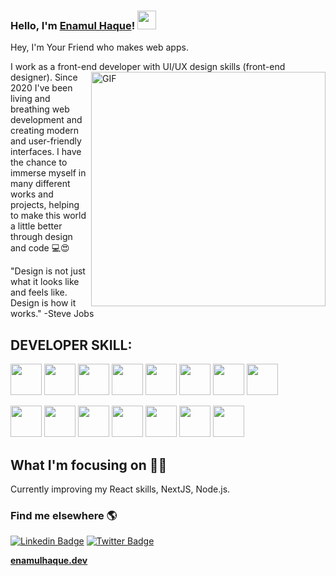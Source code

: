 ###  Hello, I'm [Enamul Haque](https://www.enamulhaque.dev)! <img src="https://media.giphy.com/media/hvRJCLFzcasrR4ia7z/giphy.gif" width="30px">
 
Hey, I'm Your Friend who makes web apps.


I work as a front-end developer with UI/UX design skills (front-end designer).
<img align="right" width="375" alt="GIF" src="https://miro.medium.com/max/1360/1*IRGHmiGsa16stedQvIaZfw.gif" />
Since 2020 I've been living and breathing web development and creating modern and user-friendly interfaces. I have the chance to immerse myself in many different works and projects, helping to make this world a little better through design and code 💻😍

 "Design is not just what it looks like and feels like. Design is how it works." -Steve Jobs


## DEVELOPER SKILL:
<img src="https://logo.letskhabar.com/img?tool=html&acol=gold" width="50px"> <img src="https://logo.letskhabar.com/img?tool=css&acol=gold" width="50px"> <img src="https://logo.letskhabar.com/img?tool=bootstrap&acol=gold" width="50px"> <img src="https://logo.letskhabar.com/img?tool=js&acol=gold" width="50px"> <img src="https://logo.letskhabar.com/img?tool=react&acol=gold" width="50px"> <img src="https://logo.letskhabar.com/img?tool=node&acol=gold" width="50px"> <img src="https://logo.letskhabar.com/img?tool=mongodb&acol=gold" width="50px"> <img src="https://logo.letskhabar.com/img?tool=firebase&acol=gold" width="50px"> 


<img src="https://logo.letskhabar.com/img?tool=git&acol=gold" width="50px"> <img src="https://logo.letskhabar.com/img?tool=github&acol=gold" width="50px"> <img src="https://logo.letskhabar.com/img?tool=netlify&acol=gold" width="50px"> <img src="https://logo.letskhabar.com/img?tool=heroku&acol=gold" width="50px"> <img src="https://logo.letskhabar.com/img?tool=vs-code&acol=gold" width="50px"> <img src="https://logo.letskhabar.com/img?tool=npm&acol=gold" width="50px"> <img src="https://logo.letskhabar.com/img?tool=sass&acol=gold" width="50px"> 


## What I'm focusing on 👨‍💻

Currently improving my React skills, NextJS, Node.js.


### Find me elsewhere 🌎

[![Linkedin Badge](https://img.shields.io/badge/-LinkedIn-blue?style=flat-square&logo=Linkedin&logoColor=white&link=https://www.linkedin.com/in/enamul-haque7/)](https://www.linkedin.com/in/enamul-haque7/) 
[![Twitter Badge](https://img.shields.io/badge/-Twitter-1ca0f1?style=flat-square&labelColor=1ca0f1&logo=twitter&logoColor=white&link=https://twitter.com/enamulhaque71)](https://twitter.com/enamulhaque71)

<!-- Facebook Badge
[![Facebook Badge](https://img.shields.io/badge/-Facebook-blue?style=flat-square&labelColor=1ca0f1&logo=facebook&logoColor=white&link=https://facebook.com/enamulhaquebrown)](https://facebook.com/enamulhaquebrown) 
-->

**[enamulhaque.dev](https://www.enamulhaque.dev/)**
